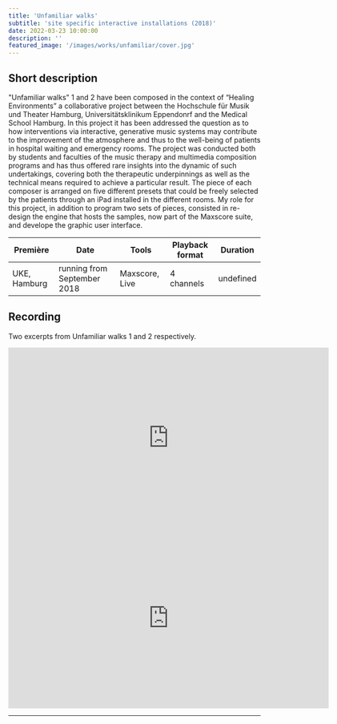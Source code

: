 ```yaml
---
title: 'Unfamiliar walks'
subtitle: 'site specific interactive installations (2018)'
date: 2022-03-23 10:00:00
description: ''
featured_image: '/images/works/unfamiliar/cover.jpg'
---
```




## Short description

"Unfamiliar walks" 1 and 2 have been composed in the context of “Healing Environments” a collaborative project between the Hochschule für Musik und Theater Hamburg, Universitätsklinikum Eppendonrf and the Medical School Hamburg. In this project it has been addressed the question as to how interventions via interactive, generative music systems may contribute to the improvement of the atmosphere and thus to the well-being of patients in hospital waiting and emergency rooms. The project was conducted both by students and faculties of the music therapy and multimedia composition programs and has thus offered rare insights into the dynamic of such undertakings, covering both the therapeutic underpinnings as well as the technical means required to achieve a particular result. 
The piece of each composer is arranged on five different presets that could be freely selected by the patients through an iPad installed in the different rooms.
My role for this project, in addition to program two sets of pieces, consisted in re-design the engine that hosts the samples, now part of the Maxscore suite, and develope the graphic user interface.


| Première       | Date                          | Tools            | Playback format | Duration    |
|----------------|-------------------------------|------------------|-----------------|-------------|
| UKE, Hamburg   | running from September 2018   | Maxscore, Live   | 4 channels      | undefined   |



## Recording

Two excerpts from Unfamiliar walks 1 and 2 respectively. 

<iframe src="https://player.vimeo.com/video/691547438" width="640" height="360" frameborder="0" allowfullscreen></iframe>

<iframe src="https://player.vimeo.com/video/691595415" width="640" height="360" frameborder="0" allowfullscreen></iframe>


---